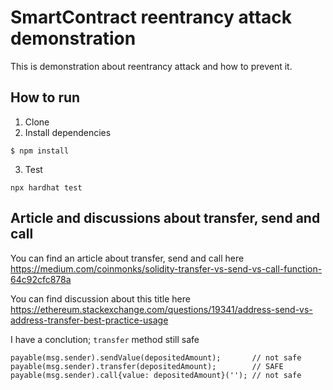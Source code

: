 # SmartContract reentrancy attack demonstration

 This is demonstration about reentrancy attack and how to prevent it.

## How to run
1. Clone
2. Install dependencies
```
$ npm install
```
3. Test 
```
npx hardhat test
```

## Article and discussions about transfer, send and call

You can find an article about transfer, send and call here https://medium.com/coinmonks/solidity-transfer-vs-send-vs-call-function-64c92cfc878a

You can find discussion about this title here https://ethereum.stackexchange.com/questions/19341/address-send-vs-address-transfer-best-practice-usage

I have a conclution; `transfer` method still safe
```
payable(msg.sender).sendValue(depositedAmount);       // not safe
payable(msg.sender).transfer(depositedAmount);        // SAFE
payable(msg.sender).call{value: depositedAmount}(''); // not safe
```